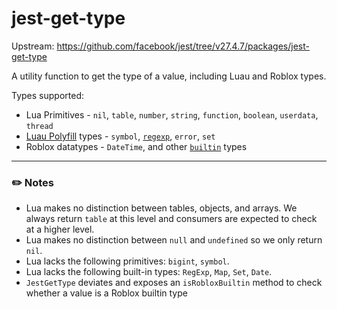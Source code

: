 # jest-get-type

Upstream: https://github.com/facebook/jest/tree/v27.4.7/packages/jest-get-type

A utility function to get the type of a value, including Luau and Roblox types.

Types supported:

* Lua Primitives - `nil`, `table`, `number`, `string`, `function`, `boolean`, `userdata`, `thread`
* [Luau Polyfill](https://github.com/Roblox/luau-polyfill) types - `symbol`, [`regexp`](https://github.com/Roblox/luau-regexp), `error`, `set`
* Roblox datatypes - `DateTime`, and other [`builtin`](https://developer.roblox.com/en-us/api-reference/data-types) types

---

### :pencil2: Notes
* Lua makes no distinction between tables, objects, and arrays. We always return `table` at this level and consumers are expected to check at a higher level.
* Lua makes no distinction between `null` and `undefined` so we only return `nil`.
* Lua lacks the following primitives: `bigint`, `symbol`.
* Lua lacks the following built-in types: `RegExp`, `Map`, `Set`, `Date`.
* `JestGetType` deviates and exposes an `isRobloxBuiltin` method to check whether a value is a Roblox builtin type
